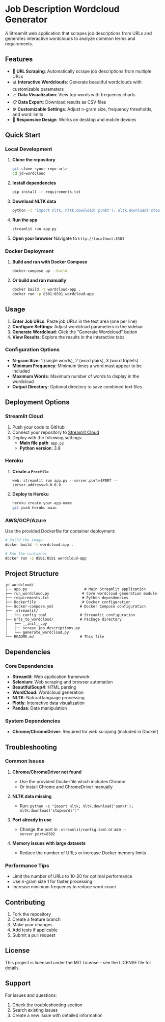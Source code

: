 # Job Description Wordcloud Generator

A Streamlit web application that scrapes job descriptions from URLs and generates interactive wordclouds to analyze common terms and requirements.

## Features

- 🔗 **URL Scraping**: Automatically scrape job descriptions from multiple URLs
- 📊 **Interactive Wordclouds**: Generate beautiful wordclouds with customizable parameters
- 📈 **Data Visualization**: View top words with frequency charts
- 📋 **Data Export**: Download results as CSV files
- ⚙️ **Customizable Settings**: Adjust n-gram size, frequency thresholds, and word limits
- 📱 **Responsive Design**: Works on desktop and mobile devices

## Quick Start

### Local Development

1. **Clone the repository**
   ```bash
   git clone <your-repo-url>
   cd jd-wordcloud
   ```

2. **Install dependencies**
   ```bash
   pip install -r requirements.txt
   ```

3. **Download NLTK data**
   ```bash
   python -c "import nltk; nltk.download('punkt'); nltk.download('stopwords')"
   ```

4. **Run the app**
   ```bash
   streamlit run app.py
   ```

5. **Open your browser**
   Navigate to `http://localhost:8501`

### Docker Deployment

1. **Build and run with Docker Compose**
   ```bash
   docker-compose up --build
   ```

2. **Or build and run manually**
   ```bash
   docker build -t wordcloud-app .
   docker run -p 8501:8501 wordcloud-app
   ```

## Usage

1. **Enter Job URLs**: Paste job URLs in the text area (one per line)
2. **Configure Settings**: Adjust wordcloud parameters in the sidebar
3. **Generate Wordcloud**: Click the "Generate Wordcloud" button
4. **View Results**: Explore the results in the interactive tabs

### Configuration Options

- **N-gram Size**: 1 (single words), 2 (word pairs), 3 (word triplets)
- **Minimum Frequency**: Minimum times a word must appear to be included
- **Maximum Words**: Maximum number of words to display in the wordcloud
- **Output Directory**: Optional directory to save combined text files

## Deployment Options

### Streamlit Cloud

1. Push your code to GitHub
2. Connect your repository to [Streamlit Cloud](https://streamlit.io/cloud)
3. Deploy with the following settings:
   - **Main file path**: `app.py`
   - **Python version**: 3.9

### Heroku

1. **Create a `Procfile`**
   ```
   web: streamlit run app.py --server.port=$PORT --server.address=0.0.0.0
   ```

2. **Deploy to Heroku**
   ```bash
   heroku create your-app-name
   git push heroku main
   ```

### AWS/GCP/Azure

Use the provided Dockerfile for container deployment:

```bash
# Build the image
docker build -t wordcloud-app .

# Run the container
docker run -p 8501:8501 wordcloud-app
```

## Project Structure

```
jd-wordcloud/
├── app.py                          # Main Streamlit application
├── run_wordcloud.py               # Core wordcloud generation module
├── requirements.txt               # Python dependencies
├── Dockerfile                     # Docker configuration
├── docker-compose.yml            # Docker Compose configuration
├── .streamlit/
│   └── config.toml               # Streamlit configuration
├── urls_to_wordcloud/            # Package directory
│   ├── __init__.py
│   ├── scrape_job_descriptions.py
│   └── generate_wordcloud.py
└── README.md                     # This file
```

## Dependencies

### Core Dependencies
- **Streamlit**: Web application framework
- **Selenium**: Web scraping and browser automation
- **BeautifulSoup4**: HTML parsing
- **WordCloud**: Wordcloud generation
- **NLTK**: Natural language processing
- **Plotly**: Interactive data visualization
- **Pandas**: Data manipulation

### System Dependencies
- **Chrome/ChromeDriver**: Required for web scraping (included in Docker)

## Troubleshooting

### Common Issues

1. **Chrome/ChromeDriver not found**
   - Use the provided Dockerfile which includes Chrome
   - Or install Chrome and ChromeDriver manually

2. **NLTK data missing**
   - Run: `python -c "import nltk; nltk.download('punkt'); nltk.download('stopwords')"`

3. **Port already in use**
   - Change the port in `.streamlit/config.toml` or use `--server.port=8502`

4. **Memory issues with large datasets**
   - Reduce the number of URLs or increase Docker memory limits

### Performance Tips

- Limit the number of URLs to 10-20 for optimal performance
- Use n-gram size 1 for faster processing
- Increase minimum frequency to reduce word count

## Contributing

1. Fork the repository
2. Create a feature branch
3. Make your changes
4. Add tests if applicable
5. Submit a pull request

## License

This project is licensed under the MIT License - see the LICENSE file for details.

## Support

For issues and questions:
1. Check the troubleshooting section
2. Search existing issues
3. Create a new issue with detailed information